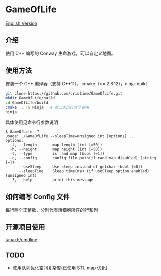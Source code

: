 # GameOfLife

[English Version](https://github.com/cristime/GameOfLife/blob/master/README.md)

## 介绍
使用 C++ 编写的 Conway 生命游戏，可以自定义地图。

## 使用方法
安装一个 C++ 编译器（支持 C++11），cmake（>= 2.8.12），ninja-build
```bash
git clone https://github.com/cristime/GameOfLife.git
mkdir GameOfLife/build
cd GameOfLife/build
cmake .. -G Ninja   # 第二次运行时可省略
ninja
```

具体使用见命令行参数说明
```
$ GameOfLife -?
usage: ./GameOfLife --sleepTime=unsigned int [options] ... 
options:
  -l, --length       map length (int [=50])
  -h, --height       map height (int [=50])
  -t, --type         is rand map (bool [=1])
  -c, --config       config file path(if rand map disabled) (string [=])
      --useSleep     Use sleep instead of getchar (bool [=0])
      --sleepTime    Sleep time(ms) (if useSleep option enabled) (unsigned int)
  -?, --help         print this message
```

## 如何编写 Config 文件
每行两个正整数，分别代表活细胞所在的行和列

## 开源项目使用
<a href="https://github.com/tanakh/cmdline">tanakh/cmdline</a>

## TODO
* ~~使用队列优化空间复杂度(已使用 STL map 优化)~~